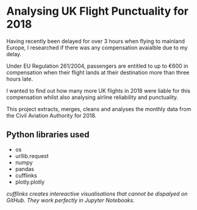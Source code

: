 # Analysing UK Flight Punctuality for 2018

Having recently been delayed for over 3 hours when flying to mainland Europe, I researched if there was any compensation avaialble due to my delay. 

Under EU Regulation 261/2004, passengers are entitled to up to €600 in compensation when their flight lands at their destination more than three hours late. 

I wanted to find out how many more UK flights in 2018 were liable for this compensation whilst also analysing airline reliability and punctuality.

This project extracts, merges, cleans and analyses the monthly data from the Civil Aviation Authority for 2018.

## Python libraries used
- os
- urllib.request
- numpy
- pandas
- cufflinks
- plotly.plotly


*cufflinks creates intereactive visualisations that cannot be dispalyed on GitHub. They work perfectly in Jupyter Notebooks.*
